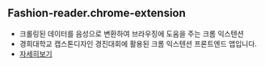 ## Fashion-reader.chrome-extension
- 크롤링된 데이터를 음성으로 변환하여 브라우징에 도움을 주는 크롬 익스텐션
- 경희대학교 캡스톤디자인 경진대회에 활용된 크롬 익스텐션 프론트엔드 앱입니다.
- [자세히보기](https://www.khu.ac.kr/kor/focus/detail.do?seq=2146275)
